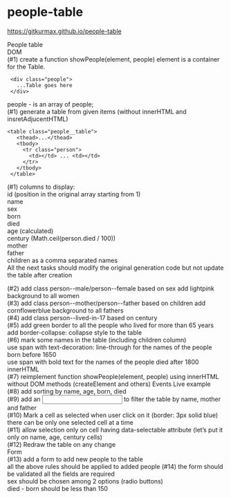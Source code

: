 # people-table

https://gitkurmax.github.io/people-table

People table  
DOM  
(#1) create a function showPeople(element, people)
element is a container for the Table.
```
 <div class="people">
   ...Table goes here
 </div>
 ```
people - is an array of people;  
(#1) generate a table from given items (without innerHTML and insretAdjucentHTML)
```
<table class="people__table">
   <thead>...</thead>
   <tbody>
     <tr class="person">
       <td></td> ... <td></td>
     </tr>
   </tbody>
 </table>
 ```
(#1) columns to display:  
id (position in the original array starting from 1)  
name  
sex  
born  
died  
age (calculated)  
century (Math.ceil(person.died / 100))  
mother  
father  
children as a comma separated names  
All the next tasks should modify the original generation code but not update the table after creation 

(#2) add class person--male/person--female based on sex
add lightpink background to all women  
(#3) add class person--mother/person--father based on children
add cornflowerblue background to all fathers  
(#4) add class person--lived-in-17 based on century  
(#5) add green border to all the people who lived for more than 65 years
add border-collapse: collapse style to the table  
(#6) mark some names in the table (including children column)  
use span with text-decoration: line-through for the names of the people born before 1650  
use span with bold text for the names of the people died after 1800
innerHTML  
(#7) reimplement function showPeople(element, people) using innerHTML without DOM methods (createElement and others)
Events Live example  
(#8) add sorting by name, age, born, died  
(#9) add an <input> to filter the table by name, mother and father  
(#10) Mark a cell as selected when user click on it (border: 3px solid blue)
there can be only one selected cell at a time  
(#11) allow selection only on cell having data-selectable attribute (let’s put it only on name, age, century cells)  
(#12) Redraw the table on any change  
Form  
(#13) add a form to add new people to the table  
all the above rules should be applied to added people
(#14) the form should be validated
all the fields are required  
sex should be chosen among 2 options (radio buttons)  
died - born should be less than 150  
